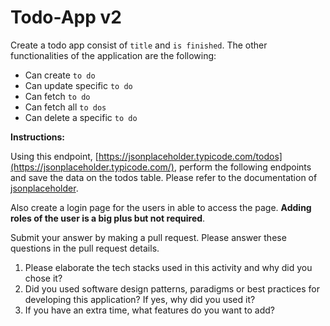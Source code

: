 # Todo-App v2

Create a todo app consist of  `title` and  `is finished`. The other functionalities of the application are the following:

-   Can create `to do`
-   Can update specific `to do`
-   Can fetch `to do`
-   Can fetch all `to dos`
-   Can delete a specific `to do`

**Instructions:** 

Using this endpoint, [https://jsonplaceholder.typicode.com/todos](https://jsonplaceholder.typicode.com/), perform the following endpoints and save the data on the todos table.
Please refer to the documentation of [jsonplaceholder](https://jsonplaceholder.typicode.com/).

Also create a login page for the users in able to access the page.  **Adding roles of the user is a big plus but not required**.

Submit your answer by making a pull request. Please answer these questions in the pull request details.
1.  Please elaborate the tech stacks used in this activity and why did you chose it?
2.  Did you used software design patterns, paradigms or best practices for developing this application? If yes, why did you used it?
3.  If you have an extra time, what features do you want to add?
